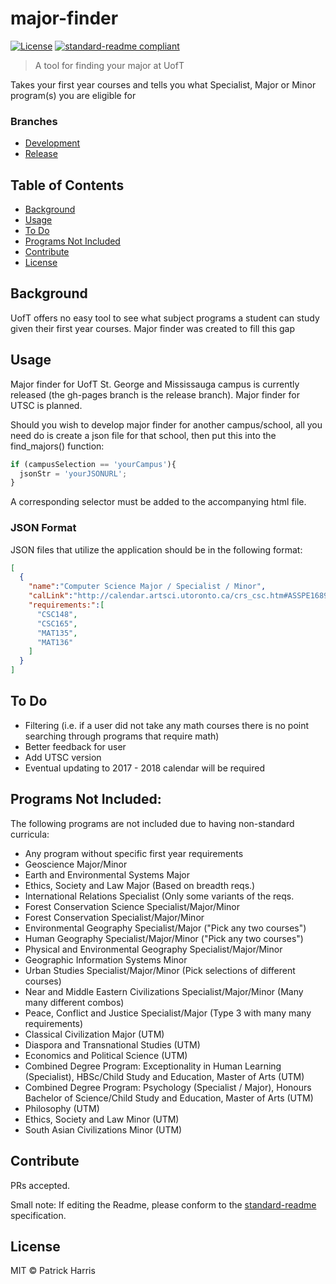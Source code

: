# major-finder


[![License](https://img.shields.io/badge/license-MIT-blue.svg?style=flat-square)](https://github.com/patrickleweryharris/major-finder/blob/master/LICENSE) [![standard-readme compliant](https://img.shields.io/badge/standard--readme-OK-green.svg?style=flat-square)](https://github.com/RichardLitt/standard-readme)

> A tool for finding your major at UofT

Takes your first year courses and tells you what Specialist, Major or Minor
program(s) you are eligible for

### Branches

- [Development](https://github.com/patrickleweryharris/major-finder)
- [Release](https://github.com/patrickleweryharris/major-finder/tree/gh-pages)

## Table of Contents

- [Background](#background)
- [Usage](#usage)
- [To Do](#to-do)
- [Programs Not Included](#programs-not-included)
- [Contribute](#contribute)
- [License](#license)

## Background  
UofT offers no easy tool to see what subject programs a student can study given their first year courses. Major finder was created to fill this gap

## Usage  
Major finder for UofT St. George and Mississauga campus is currently released (the gh-pages branch is the release branch). Major finder for UTSC is planned.

Should you wish to develop major finder for another campus/school, all you need do is create a json file for that school, then put this into the find_majors() function:
```javascript
if (campusSelection == 'yourCampus'){
  jsonStr = 'yourJSONURL';
}
```
A corresponding selector must be added to the accompanying html file.

### JSON Format

JSON files that utilize the application should be in the following format:  
```json
[
  {
    "name":"Computer Science Major / Specialist / Minor",
    "calLink":"http://calendar.artsci.utoronto.ca/crs_csc.htm#ASSPE1689",
    "requirements:":[
      "CSC148",
      "CSC165",
      "MAT135",
      "MAT136"
    ]
  }
]
```

## To Do
  - Filtering (i.e. if a user did not take any math courses there is no point searching through programs that require math)
  - Better feedback for user
  - Add UTSC version
  - Eventual updating to 2017 - 2018 calendar will be required 

## Programs Not Included:
The following programs are not included due to having non-standard curricula:  
- Any program without specific first year requirements
- Geoscience Major/Minor
- Earth and Environmental Systems Major
- Ethics, Society and Law Major (Based on breadth reqs.)
- International Relations Specialist (Only some variants of the reqs.
- Forest Conservation Science Specialist/Major/Minor
- Forest Conservation Specialist/Major/Minor
- Environmental Geography Specialist/Major ("Pick any two courses")
- Human Geography Specialist/Major/Minor ("Pick any two courses")
- Physical and Environmental Geography Specialist/Major/Minor
- Geographic Information Systems Minor
- Urban Studies Specialist/Major/Minor (Pick selections of different courses)
- Near and Middle Eastern Civilizations Specialist/Major/Minor (Many many different combos)
- Peace, Conflict and Justice Specialist/Major (Type 3 with many many requirements)
- Classical Civilization Major (UTM)
- Diaspora and Transnational Studies (UTM)
- Economics and Political Science (UTM)
- Combined Degree Program: Exceptionality in Human Learning (Specialist), HBSc/Child Study and Education, Master of Arts (UTM)
- Combined Degree Program: Psychology (Specialist / Major), Honours Bachelor of Science/Child Study and Education, Master of Arts (UTM)
- Philosophy (UTM)
- Ethics, Society and Law Minor (UTM)
- South Asian Civilizations Minor (UTM)   

## Contribute

PRs accepted.

Small note: If editing the Readme, please conform to the [standard-readme](https://github.com/RichardLitt/standard-readme) specification.

## License

MIT © Patrick Harris
